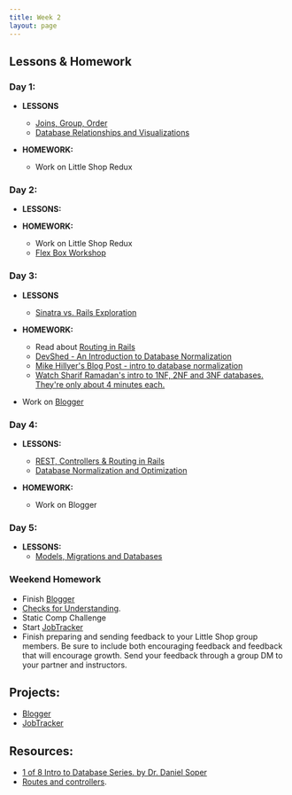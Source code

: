```yaml
---
title: Week 2
layout: page
---
```


## Lessons & Homework

### Day 1:

* **LESSONS**

  - [Joins, Group, Order](../lessons/joins_group_order)
  - [Database Relationships and Visualizations](../lessons/database_relationships_and_visualizations)

* **HOMEWORK:**
  - Work on Little Shop Redux

### Day 2:

* **LESSONS:**


* **HOMEWORK:**
  - Work on Little Shop Redux
  - [Flex Box Workshop](../lessons/flexbox_workshop)

### Day 3:

* **LESSONS**
  - [Sinatra vs. Rails Exploration](../misc/sinatra_vs_rails_exploration)

* **HOMEWORK:**
  - Read about [Routing in Rails](https://www.theodinproject.com/courses/ruby-on-rails/lessons/routing)
  - [DevShed - An Introduction to Database Normalization](http://www.devshed.com/c/a/mysql/an-introduction-to-database-normalization/)
  - [Mike Hillyer's Blog Post - intro to database normalization](http://mikehillyer.com/articles/an-introduction-to-database-normalization/)
  - [Watch Sharif Ramadan's intro to 1NF, 2NF and 3NF databases. They're only about 4 minutes each.](https://www.youtube.com/watch?v=K7vzLrGCV50&list=PLQ9AAKW8HuJ5m0rmHKL88ZyjOIKejvrj0)
 - Work on [Blogger](../misc/blogger)

### Day 4:

* **LESSONS:**
  - [REST, Controllers & Routing in Rails](../lessons/rest_routing_and_controllers_in_rails)
  - [Database Normalization and Optimization](../lessons/database_normalization_and_optimization)

* **HOMEWORK:**
  - Work on Blogger

### Day 5:

* **LESSONS:**
  - [Models, Migrations and Databases](../lessons/models_migrations_databases)

### Weekend Homework
  - Finish [Blogger](../misc/blogger)
  - [Checks for Understanding](https://github.com/turingschool/checks-for-understanding/blob/master/module-2/backend/week_two.md).
  - Static Comp Challenge
  - Start [JobTracker]((https://github.com/turingschool/job-tracker))
  - Finish preparing and sending feedback to your Little Shop group members. Be sure to include both encouraging feedback and feedback that will encourage growth. Send your feedback through a group DM to your partner and instructors.

## Projects:

* [Blogger](../misc/blogger)
* [JobTracker](https://github.com/turingschool/job-tracker)

## Resources:

  - [1 of 8 Intro to Database Series. by Dr. Daniel Soper](https://www.youtube.com/watch?v=4Z9KEBexzcM)
  - [Routes and controllers](https://github.com/turingschool/challenges/blob/master/routes_controllers_rails.markdown).
